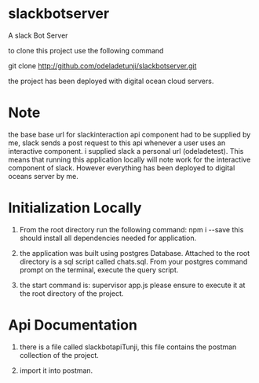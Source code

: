 # slackbotserver
A slack Bot Server

to clone this project use the following command

git clone http://github.com/odeladetunji/slackbotserver.git

the project has been deployed with digital ocean cloud servers.

# Note
the base base url for slackinteraction api component had to be 
supplied by me, slack sends a post request to this api whenever
a user uses an interactive component. i supplied slack a personal 
url (odeladetest). This means that running this application locally 
will note work for the interactive component of slack. However everything
has been deployed to digital oceans server by me.

# Initialization Locally
1. From the root directory run the following command:
npm i --save 
this should install all dependencies needed for application.

2. the application was built using postgres Database.
Attached to the root directory is a sql script called chats.sql.
From your postgres command prompt on the terminal, execute the query script.

3. the start command  is:
supervisor app.js
please ensure to execute it at the root directory of the project.

# Api Documentation
1. there is a file called slackbotapiTunji, this file contains the postman collection
of the project.

2. import it into postman.
